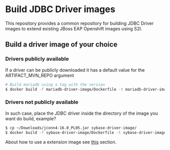 # Build JDBC Driver images

This repository provides a common repository for building JDBC Driver images to extend existing JBoss EAP Openshift images using S2I.

## Build a driver image of your choice

### Drivers publicly available

If a driver can be publicly downloaded it has a default value for the ARTIFACT_MVN_REPO argument

```bash
# Build mariadb using a tag with the version
$ docker build -f mariadb-driver-image/Dockerfile -t mariadb-driver-image:12.2 .
```

### Drivers not publicly available

In such case, place the JDBC driver inside the directory of the image you want do build, example?

```bash
$ cp ~/Downloads/jconn4-16.0_PL05.jar sybase-driver-image/
$ docker build -f sybase-driver-image/Dockerfile -t sybase-driver-image:16.0_PL05 .
```

About how to use a extension image see [this](../README.md#how-to-use-the-extension-images) section.
